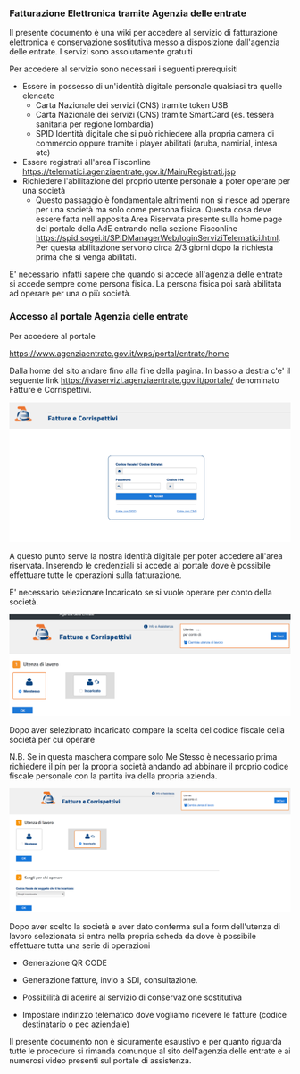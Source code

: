 ### Fatturazione Elettronica tramite Agenzia delle entrate

Il presente documento è una wiki per accedere al servizio di fatturazione elettronica e conservazione sostitutiva messo a disposizione dall'agenzia delle entrate. 
I servizi sono assolutamente gratuiti

Per accedere al servizio sono necessari i seguenti prerequisiti

* Essere in possesso di un'identità digitale personale qualsiasi tra quelle elencate
  * Carta Nazionale dei servizi (CNS) tramite token USB 
  * Carta Nazionale dei servizi (CNS) tramite SmartCard (es. tessera sanitaria per regione lombardia)
  * SPID Identità digitale che si può richiedere alla propria camera di commercio oppure tramite i player abilitati (aruba, namirial, intesa etc)
* Essere registrati all'area Fisconline https://telematici.agenziaentrate.gov.it/Main/Registrati.jsp
* Richiedere l'abilitazione del proprio utente personale a poter operare per una società
  * Questo passaggio è fondamentale altrimenti non si riesce ad operare per una società ma solo come persona fisica. Questa cosa deve essere fatta nell'apposita Area Riservata presente sulla home page del portale della AdE entrando nella sezione Fisconline https://spid.sogei.it/SPIDManagerWeb/loginServiziTelematici.html. Per questa abilitazione servono circa 2/3 giorni dopo la richiesta prima che si venga abilitati.

E' necessario infatti sapere che quando si accede all'agenzia delle entrate si accede sempre come persona fisica. La persona fisica poi sarà abilitata ad operare per una o più società.

### Accesso al portale Agenzia delle entrate

Per accedere al portale 

https://www.agenziaentrate.gov.it/wps/portal/entrate/home

Dalla home del sito andare fino alla fine della pagina. In basso a destra c'e' il seguente link 
https://ivaservizi.agenziaentrate.gov.it/portale/ denominato Fatture e Corrispettivi.

![Login](img/login.png)

A questo punto serve la nostra identità digitale per poter accedere all'area riservata.
Inserendo le credenziali si accede al portale dove è possibile effettuare tutte le operazioni sulla fatturazione.

E' necessario selezionare Incaricato se si vuole operare per conto della società.

![Utenza: me stesso](img/utenza_me_stesso.png)

Dopo aver selezionato incaricato compare la scelta del codice fiscale della società per cui operare

N.B. Se in questa maschera compare solo Me Stesso è necessario prima richiedere il pin per la propria società andando ad abbinare il proprio codice fiscale personale con la partita iva della propria azienda. 

**![Utenza: Incaricato](img/utenza_incaricato.png)**

Dopo aver scelto la società e aver dato conferma sulla form dell'utenza di lavoro selezionata si entra nella propria scheda da dove è possibile effettuare tutta una serie di operazioni

* Generazione QR CODE

* Generazione fatture, invio a SDI, consultazione.

* Possibilità di aderire al servizio di conservazione sostitutiva

* Impostare indirizzo telematico dove vogliamo ricevere le fatture (codice destinatario o pec aziendale)


Il presente documento non è sicuramente esaustivo e per quanto riguarda tutte le procedure si rimanda comunque al sito dell'agenzia delle entrate e ai numerosi video presenti sul portale di assistenza.



